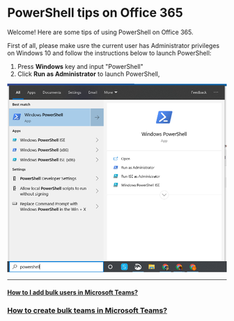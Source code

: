 # PowerShell tips on Office 365
Welcome! Here are some tips of using PowerShell on Office 365.

First of all, please make usre the current user has Administrator privileges on Windows 10 and follow the instructions below to launch PowerShell:
1. Press **Windows** key and input "PowerShell"
2. Click **Run as Administrator** to launch PowerShell,
  
![PowerShell on Windows 10](https://github.com/PeterWxin/powershell/blob/master/Screenshots/PowerShell-01.png "Launch PowerShell")


----
#### [How to I add bulk users in Microsoft Teams?](https://github.com/PeterWxin/powershell/blob/master/MicrosoftTeams/Readme.md#how-do-i-add-bulk-users-in-microsoft-teams)

### [How to create bulk teams in Microsoft Teams?](https://github.com/PeterWxin/powershell/blob/master/MicrosoftTeams/Readme.md#how-to-create-bulk-teams-in-microsoft-teams)

